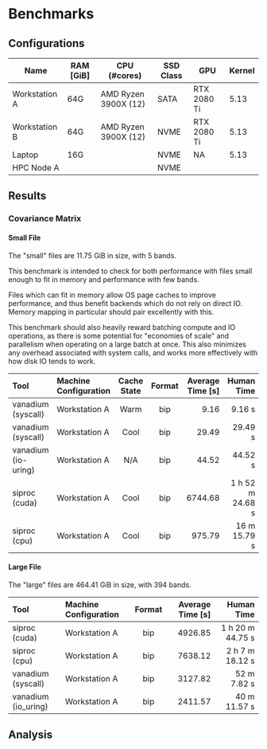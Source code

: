 # Benchmarks

## Configurations

| Name          | RAM [GiB] | CPU (#cores)         | SSD Class | GPU         | Kernel |
|---------------|-----------|----------------------|-----------|-------------|--------|
| Workstation A | 64G       | AMD Ryzen 3900X (12) | SATA      | RTX 2080 Ti | 5.13   |
| Workstation B | 64G       | AMD Ryzen 3900X (12) | NVME      | RTX 2080 Ti | 5.13   |
| Laptop        | 16G       |                      | NVME      | NA          | 5.13   |
| HPC Node A    |           |                      | NVME      |             |        |

## Results

### Covariance Matrix

#### Small File

The "small" files are 11.75 GiB in size, with 5 bands.

This benchmark is intended to check for both performance with files small enough to fit in memory and performance with few bands.

Files which can fit in memory allow OS page caches to improve performance, and thus benefit backends which do not rely on direct IO. Memory mapping in particular should pair excellently with this.

This benchmark should also heavily reward batching compute and IO operations, as there is some potential for
"economies of scale" and parallelism when operating on a large batch at once. This also minimizes any overhead associated with system calls, and works more effectively with how disk IO tends to work.

| Tool                | Machine Configuration | Cache State | Format | Average Time [s] | Human Time       |
|:--------------------|:----------------------|:-----------:|:------:|-----------------:|-----------------:|
| vanadium (syscall)  | Workstation A         | Warm        | bip    |             9.16 |           9.16 s |
| vanadium (syscall)  | Workstation A         | Cool        | bip    |            29.49 |          29.49 s |
| vanadium (io-uring) | Workstation A         | N/A         | bip    |            44.52 |          44.52 s |
| siproc (cuda)       | Workstation A         | Cool        | bip    |          6744.68 | 1 h 52 m 24.68 s |
| siproc (cpu)        | Workstation A         | Cool        | bip    |           975.79 |     16 m 15.79 s |

#### Large File

The "large" files are 464.41 GiB in size, with 394 bands.

| Tool                | Machine Configuration | Format | Average Time [s] | Human Time       |
|:--------------------|:----------------------|:------:|-----------------:|-----------------:|
| siproc (cuda)       | Workstation A         | bip    |          4926.85 | 1 h 20 m 44.75 s |
| siproc (cpu)        | Workstation A         | bip    |          7638.12 | 2 h  7 m 18.12 s |
| vanadium (syscall)  | Workstation A         | bip    |          3127.82 |     52 m  7.82 s |
| vanadium (io_uring) | Workstation A         | bip    |          2411.57 |     40 m 11.57 s |

## Analysis